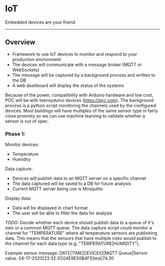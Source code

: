 # IoT
Embedded devices are your friend

---

## Overview
   - Framework to use IoT devices to monitor and respond to your production environment
   - The devices will communicate with a message broker (MQTT or WebSockets)
   - The message will be captured by a background process and written to the DB
   - A web dashboard will display the status of the systems

Because of the power, compatibility with Arduino hardware and low cost, POC will be with teensyduino devices (https://pjrc.com).
The background process is a python script monitoring the channels used by the configured devices.
Most buildings will have multiples of the same sensor type in fairly close proxmity so we can use machine learning to validate whether a sensor is out of spec.

### Phase 1:
Monitor devices:
- Temperature
- Humidity

Data capture:
- Devices will publish data to an MQTT server on a specific channel
- The data captured will be saved to a DB for future analysis
- Current MQTT server being use is Mosquitto

Display data:
- Data will be displayed in chart format
- The user will be able to filter the data for analysis

TODO:
Decide whether each device should publish data to a queue of it's own or a common MQTT queue.
The data capture script could monitor a channel for "TEMPERATURE" where all temperature sensors are publishing data.
This means that the sensors that have multiple roles would publish to the channel for each data type (e.g. "TEMPERATURE|HUMIDITY").

Example sensor message:
DATE|TIME|DEVICEID|MQTT Queue|Sensor value.
04-17-2020|23:32:31|04E9E50B4F5|test|74.30

